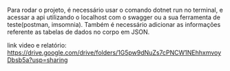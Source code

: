 Para rodar o projeto, é necessário usar o comando dotnet run no terminal, e acessar a api utilizando o localhost com o swagger ou a sua ferramenta de teste(postman, imsomnia). Também é necessário adicionar as informações referente as tabelas de dados no corpo em JSON.

link video e relatório: https://drive.google.com/drive/folders/1G5pw9dNuZs7cPNCW1NEhhxmvoyDbsb5a?usp=sharing
